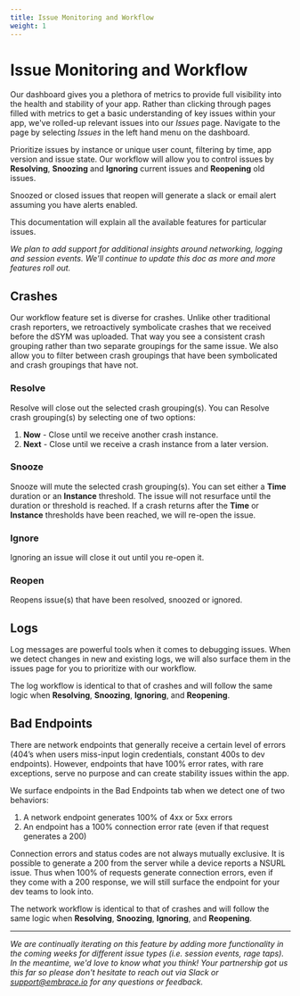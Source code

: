 ```yaml
---
title: Issue Monitoring and Workflow 
weight: 1
---
```


# Issue Monitoring and Workflow 

Our dashboard gives you a plethora of metrics to provide full visibility into the health and stability of your app. Rather than clicking through pages filled with metrics to get a basic understanding of key issues within your app, we've rolled-up relevant issues into our *Issues* page. Navigate to the page by selecting *Issues* in the left hand menu on the dashboard. 

Prioritize issues by instance or unique user count, filtering by time, app version and issue state. Our workflow will allow you to control issues by **Resolving**, **Snoozing** and **Ignoring** current issues and **Reopening** old issues. 

Snoozed or closed issues that reopen will generate a slack or email alert assuming you have alerts enabled. 

This documentation will explain all the available features for particular issues.

*We plan to add support for additional insights around networking, logging and session events. We'll continue to update this doc as more and more features roll out.* 

## Crashes

Our workflow feature set is diverse for crashes. Unlike other traditional crash reporters, we retroactively symbolicate crashes that we received before the dSYM was uploaded. That way you see a consistent crash grouping rather than two separate groupings for the same issue. We also allow you to filter between crash groupings that have been symbolicated and crash groupings that have not. 

### **Resolve**
Resolve will close out the selected crash grouping(s). You can Resolve crash grouping(s) by selecting one of two options: 
1. **Now** - Close until we receive another crash instance.
2. **Next** - Close until we receive a crash instance from a later version. 

### **Snooze**
Snooze will mute the selected crash grouping(s). You can set either a **Time** duration or an **Instance** threshold. The issue will not resurface until the duration or threshold is reached. If a crash returns after the **Time** or **Instance** thresholds have been reached, we will re-open the issue. 

### **Ignore** 
Ignoring an issue will close it out until you re-open it. 

### **Reopen** 
Reopens issue(s) that have been resolved, snoozed or ignored. 

## Logs

Log messages are powerful tools when it comes to debugging issues. When we detect changes in new and existing logs, we will also surface them in the issues page for you to prioritize with our workflow. 

The log workflow is identical to that of crashes and will follow the same logic when **Resolving**, **Snoozing**, **Ignoring**, and **Reopening**. 


## Bad Endpoints

There are network endpoints that generally receive a certain level of errors (404’s when users miss-input  login credentials, constant 400s to dev endpoints). However, endpoints that have 100% error rates, with rare exceptions, serve no purpose and can create stability issues within the app. 

We surface endpoints in the Bad Endpoints tab when we detect one of two behaviors: 
1. A network endpoint generates 100% of 4xx or 5xx errors  
2. An endpoint has a 100% connection error rate (even if that request generates a 200)

Connection errors and status codes are not always mutually exclusive. It is possible to generate a 200 from the server while a device reports a NSURL issue. Thus when 100% of requests generate connection errors, even if they come with a 200 response, we will still surface the endpoint for your dev teams to look into.  

The network workflow is identical to that of crashes and will follow the same logic when **Resolving**, **Snoozing**, **Ignoring**, and **Reopening**. 

---

*We are continually iterating on this feature by adding more functionality in the coming weeks for different issue types (i.e. session events, rage taps). In the meantime, we'd love to know what you think! Your partnership got us this far so please don't hesitate to reach out via Slack or <support@embrace.io> for any questions or feedback.*
